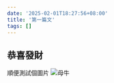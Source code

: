 ```yaml
---
date: '2025-02-01T18:27:56+08:00'
title: '第一篇文'
tags: []
---
```


## 恭喜發財

順便測試個圖片
![母牛](images/風景.jpeg)
